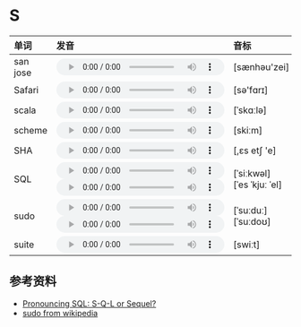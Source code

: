 
# S

| 单词  | 发音 | 音标 |
| :-- | :-- | :-- |
| san jose | <audio :src="$withBase('/audio/san%20jose.mp3')" controls="controls"></audio> | [sænhəu'zei] |
| Safari | <audio :src="$withBase('/audio/Safari.mp3')" controls="controls"></audio> | [sə'fɑrɪ] |
| scala | <audio :src="$withBase('/audio/scala.mp3')" controls="controls"></audio> | [ˈskɑːlə] |
| scheme | <audio :src="$withBase('/audio/scheme.mp3')" controls="controls"></audio> | [skiːm] |
| SHA | <audio :src="$withBase('/audio/SHA.mp3')" controls="controls"></audio> | [,ɛs etʃ 'e] |
| SQL | <audio :src="$withBase('/audio/SQL_0.mp3')" controls="controls"></audio><br/><audio :src="$withBase('/audio/SQL_1.mp3')" controls="controls"></audio> | [ˈsiːkwəl]<br/>[ˈes ˈkjuː ˈel] |
| sudo | <audio :src="$withBase('/audio/sudo_0.mp3')" controls="controls"></audio><br/><audio :src="$withBase('/audio/sudo_1.mp3')" controls="controls"></audio> | [ˈsuːduː]<br/>[ˈsuːdoʊ] |
| suite | <audio :src="$withBase('/audio/suite.mp3')" controls="controls"></audio> | [swiːt] |

## 参考资料

- [Pronouncing SQL: S-Q-L or Sequel?](http://patorjk.com/blog/2012/01/26/pronouncing-sql-s-q-l-or-sequel/)
- [sudo from wikipedia](https://en.wikipedia.org/wiki/Sudo)

<style lang="css">
audio {
  height: 30px;
}

@media screen and (max-width: 720px){
  audio { 
    width: 20px; 
  } 
}
</style>
